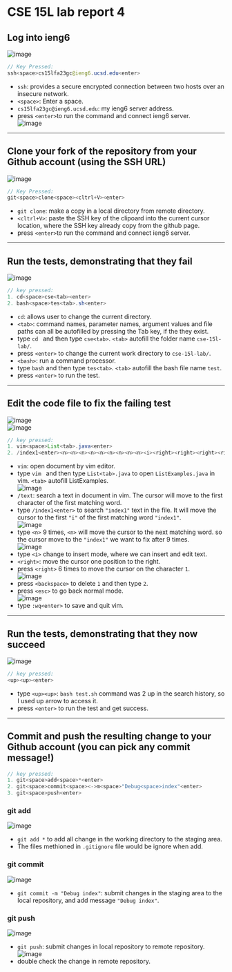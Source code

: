 # CSE 15L lab report 4
## Log into ieng6
![image](Step0.png)  
```java
// Key Pressed: 
ssh<space>cs15lfa23gc@ieng6.ucsd.edu<enter>
```
* `ssh`: provides a secure encrypted connection between two hosts over an insecure network.  
* `<space>`: Enter a space.  
* `cs15lfa23gc@ieng6.ucsd.edu`: my ieng6 server address.  
* press `<enter>`to run the command and connect ieng6 server.  
![image](Step0_2.png)  

***

## Clone your fork of the repository from your Github account (using the SSH URL)
![image](Step1.png)  
```java
// Key Pressed:
git<space>clone<space><cltrl+V><enter>
```
* `git clone`: make a copy in a local directory from remote directory.  
* `<cltrl+V>`: paste the SSH key of the clipoard into the current cursor location, where the SSH key already copy from the github page.  
* press `<enter>`to run the command and connect ieng6 server.  

***

## Run the tests, demonstrating that they fail
![image](Step2.png)  
```java 
// key pressed:
1. cd<space>cse<tab><enter>
2. bash<space>tes<tab>.sh<enter>
```
* `cd`: allows user to change the current directory.  
* `<tab>`: command names, parameter names, argument values and file paths can all be autofilled by pressing the Tab key, if the they exist.  
* type `cd ` and then type `cse<tab>`. `<tab>` autofill the folder name `cse-15l-lab/`.  
* press `<enter>` to change the current work directory to `cse-15l-lab/`.  
* `<bash>`: run a command processor.  
* type `bash` and then type `tes<tab>`. `<tab>` autofill the bash file name `test`.  
* press `<enter>` to run the test.  

***

## Edit the code file to fix the failing test
![image](Step3.png)  
![image](Step3_2.png)    
```java
// key pressed:
1. vim<space>List<tab>.java<enter>
2. /index1<enter><n><n><n><n><n><n><n><n><n><i><right><right><right><right>><right><right><backspace>2<esc>:wq<enter>
```
* `vim`: open document by vim editor.  
* type `vim ` and then type `List<tab>.java` to open `ListExamples.java` in vim.  `<tab>` autofill ListExamples.  
![image](Step4.png)  
* `/text`: search a text in document in vim. The cursor will move to the first character of the first matching word.   
* type `/index1<enter>` to search `"index1"` text in the file. It will move the cursor to the first `"i"` of the first matching word `"index1"`.  
![image](Step4_2.png)  
* type `<n>` 9 times, `<n>` will move the cursor to the next matching word. so the cursor move to the `"index1"` we want to fix after 9 times.  
![image](Step4_3.png)  
* type `<i>` change to insert mode, where we can insert and edit text.
* `<right>`: move the cursor one position to the right.  
* press `<right>` 6 times to move the cursor on the character `1`.  
![image](Step4_4.png)  
* press `<backspace>` to delete `1` and then type `2`.  
* press `<esc>` to go back normal mode.  
![image](Step4_5.png)  
* type `:wq<enter>` to save and quit vim.  

***

## Run the tests, demonstrating that they now succeed
![image](Step5.png)  
```java
// key pressed:
<up><up><enter>
```
* type `<up><up>`:  `bash test.sh` command was 2 up in the search history, so I used up arrow to access it.  
* press `<enter>` to run the test and get success.  

***

## Commit and push the resulting change to your Github account (you can pick any commit message!)
```java
// key pressed:
1. git<space>add<space>*<enter>
2. git<space>commit<space><->m<space>"Debug<space>index"<enter>
3. git<space>push<enter>
```
### git add
![image](Step6.png)  
* `git add *` to add all change in the working directory to the staging area.  
* The files methioned in `.gitignore` file would be ignore when add.  

### git commit
![image](Step6_2.png)   
* `git commit -m "Debug index"`: submit changes in the staging area to the local repository, and add message `"Debug index"`.  

### git push
![image](Step6_3.png)  
* `git push`: submit changes in local repository to remote repository.  
![image](Step7.png)  
* double check the change in remote repository.